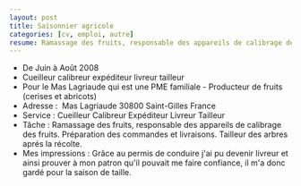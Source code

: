 ```yaml
---
layout: post
title: Saisonnier agricole
categories: [cv, emploi, autre]
resume: Ramassage des fruits, responsable des appareils de calibrage des fruits (cerises et abricots). Préparation des commandes et livraisons. Tailleur des arbres aprés la récolte.
---
```

* De Juin à Août 2008
* Cueilleur calibreur expéditeur livreur tailleur
* Pour le Mas Lagriaude qui est une PME familiale - Producteur de fruits (cerises et abricots)
* Adresse : ­ Mas Lagriaude­ 30800­ Saint-Gilles­ France
* Service : Cueilleur­ Calibreur­ Expéditeur­ Livreur­ Tailleur­
* Tâche : Ramassage des fruits, responsable des appareils de calibrage des fruits. Préparation des commandes et livraisons. Tailleur des arbres aprés la récolte.
* Mes impressions : Grâce au permis de conduire j'ai pu devenir livreur et ainsi prouver à mon patron qu'il pouvait me faire confiance, il m'a donc gardé pour la saison de taille.
